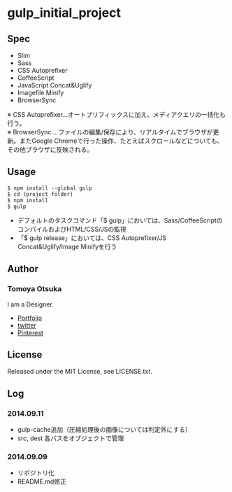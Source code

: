 # gulp_initial_project

## Spec

* Slim
* Sass
* CSS Autoprefixer
* CoffeeScript
* JavaScript Concat&Uglify
* Imagefile Minify
* BrowserSync

※ CSS Autoprefixer...オートプリフィックスに加え、メディアクエリの一括化も行う。  
※ BrowserSync... ファイルの編集/保存により、リアルタイムでブラウザが更新。またGoogle Chromeで行った操作、たとえばスクロールなどについても、その他ブラウザに反映される。

## Usage

    $ npm install --global gulp
    $ cd (project folder)
    $ npm install
    $ gulp

* デフォルトのタスクコマンド「$ gulp」においては、Sass/CoffeeScriptのコンパイルおよびHTML/CSS/JSの監視
* 「$ gulp release」においては、CSS Autoprefixer/JS Concat&Uglify/Image Minifyを行う

## Author

### Tomoya Otsuka

I am a Designer.

* [Portfolio](http://otsukatomoya.com)
* [twitter](https://twitter.com/tomoya_otsuka)
* [Pinterest](http://jp.pinterest.com/tomoyaotsuka/)

## License

Released under the MIT License, see LICENSE.txt.

## Log

### 2014.09.11

* gulp-cache追加（圧縮処理後の画像については判定外にする）
* src, dest 各パスをオブジェクトで管理

### 2014.09.09

* リポジトリ化
* README.md修正
